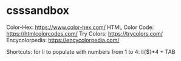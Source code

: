 # csssandbox

Color-Hex: https://www.color-hex.com/
HTML Color Code: https://htmlcolorcodes.com/
Try Colors: https://trycolors.com/
Encycolorpedia: https://encycolorpedia.com/

Shortcuts:
for li to populate with numbers from 1 to 4: li{$}*4 + TAB